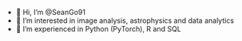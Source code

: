 - 👋 Hi, I’m @SeanGo91
- 👀 I’m interested in image analysis, astrophysics and data analytics
- 🌱 I’m experienced in Python (PyTorch), R and SQL

<!---
SeanGo91/SeanGo91 is a ✨ special ✨ repository because its `README.md` (this file) appears on your GitHub profile.
You can click the Preview link to take a look at your changes.
--->
